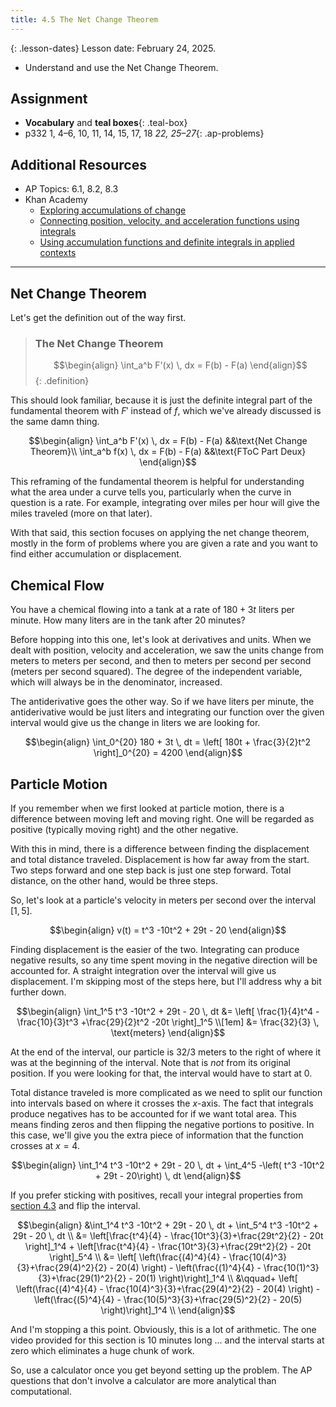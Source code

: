```yaml
---
title: 4.5 The Net Change Theorem
---
```


{: .lesson-dates}
Lesson date: February 24, 2025.

- Understand and use the Net Change Theorem.

## Assignment

- **Vocabulary** and **teal boxes**{: .teal-box}
- p332 1, 4–6, 10, 11, 14, 15, 17, 18 *22, 25–27*{: .ap-problems}

## Additional Resources

- AP Topics: 6.1, 8.2, 8.3
- Khan Academy
  - [Exploring accumulations of change](https://www.khanacademy.org/math/ap-calculus-ab/ab-integration-new/ab-6-1/v/introduction-to-integral-calculus)
  - [Connecting position, velocity, and acceleration functions using integrals](https://www.khanacademy.org/math/ap-calculus-ab/ab-applications-of-integration-new/ab-8-2/v/motion-problems-with-integrals)
  - [Using accumulation functions and definite integrals in applied contexts](https://www.khanacademy.org/math/ap-calculus-ab/ab-applications-of-integration-new/ab-8-3/v/area-under-rate-net-change)

---

## Net Change Theorem

Let's get the definition out of the way first.

> ### The Net Change Theorem
>
> $$\begin{align}
> \int_a^b F'(x) \, dx = F(b) - F(a)
> \end{align}$$
{: .definition}

This should look familiar, because it is just the definite integral part of the fundamental theorem with $F'$ instead of $f$, which we've already discussed is the same damn thing.

$$\begin{align}
\int_a^b F'(x) \, dx = F(b) - F(a) &&\text{Net Change Theorem}\\
\int_a^b f(x) \, dx = F(b) - F(a) &&\text{FToC Part Deux}
\end{align}$$

This reframing of the fundamental theorem is helpful for understanding what the area under a curve tells you, particularly when the curve in question is a rate. For example, integrating over miles per hour will give the miles traveled (more on that later).

With that said, this section focuses on applying the net change theorem, mostly in the form of problems where you are given a rate and you want to find either accumulation or displacement.

## Chemical Flow

You have a chemical flowing into a tank at a rate of $180 + 3t$ liters per minute. How many liters are in the tank after 20 minutes?

Before hopping into this one, let's look at derivatives and units. When we dealt with position, velocity and acceleration, we saw the units change from meters to meters per second, and then to meters per second per second (meters per second squared). The degree of the independent variable, which will always be in the denominator, increased.

The antiderivative goes the other way. So if we have liters per minute, the antiderivative would be just liters and integrating our function over the given interval would give us the change in liters we are looking for.

$$\begin{align}
\int_0^{20} 180 + 3t \, dt = \left[ 180t + \frac{3}{2}t^2 \right]_0^{20} = 4200
\end{align}$$

## Particle Motion

If you remember when we first looked at particle motion, there is a difference between moving left and moving right. One will be regarded as positive (typically moving right) and the other negative.

With this in mind, there is a difference between finding the displacement and total distance traveled. Displacement is how far away from the start. Two steps forward and one step back is just one step forward. Total distance, on the other hand, would be three steps.

So, let's look at a particle's velocity in meters per second over the interval $[1,5]$.

$$\begin{align}
v(t) = t^3 -10t^2 + 29t - 20
\end{align}$$

Finding displacement is the easier of the two. Integrating can produce negative results, so any time spent moving in the negative direction will be accounted for. A straight integration over the interval will give us displacement. I'm skipping most of the steps here, but I'll address why a bit further down.

$$\begin{align}
\int_1^5 t^3 -10t^2 + 29t - 20 \, dt &= \left[ \frac{1}{4}t^4 - \frac{10}{3}t^3 +\frac{29}{2}t^2 -20t \right]_1^5 \\[1em]
&= \frac{32}{3} \, \text{meters}
\end{align}$$

At the end of the interval, our particle is $32/3$ meters to the right of where it was at the beginning of the interval. Note that is *not* from its original position. If you were looking for that, the interval would have to start at $0$.

Total distance traveled is more complicated as we need to split our function into intervals based on where it crosses the $x$-axis. The fact that integrals produce negatives has to be accounted for if we want total area. This means finding zeros and then flipping the negative portions to positive. In this case, we'll give you the extra piece of information that the function crosses at $x=4$.

$$\begin{align}
\int_1^4 t^3 -10t^2 + 29t - 20 \, dt + \int_4^5 -\left( t^3 -10t^2 + 29t - 20\right) \, dt
\end{align}$$

If you prefer sticking with positives, recall your integral properties from [section 4.3](./4.3-reimann-sums-and-definite-integrals.md) and flip the interval.

$$\begin{align}
&\int_1^4 t^3 -10t^2 + 29t - 20 \, dt + \int_5^4 t^3 -10t^2 + 29t - 20 \, dt  \\
&= \left[\frac{t^4}{4} - \frac{10t^3}{3}+\frac{29t^2}{2} - 20t \right]_1^4 + \left[\frac{t^4}{4} - \frac{10t^3}{3}+\frac{29t^2}{2} - 20t \right]_5^4 \\
&= \left[ \left(\frac{(4)^4}{4} - \frac{10(4)^3}{3}+\frac{29(4)^2}{2} - 20(4) \right) - \left(\frac{(1)^4}{4} - \frac{10(1)^3}{3}+\frac{29(1)^2}{2} - 20(1) \right)\right]_1^4 \\
&\qquad+ \left[ \left(\frac{(4)^4}{4} - \frac{10(4)^3}{3}+\frac{29(4)^2}{2} - 20(4) \right) - \left(\frac{(5)^4}{4} - \frac{10(5)^3}{3}+\frac{29(5)^2}{2} - 20(5) \right)\right]_1^4 \\
\end{align}$$

And I'm stopping a this point. Obviously, this is a lot of arithmetic. The one video provided for this section is 10 minutes long ... and the interval starts at zero which eliminates a huge chunk of work.

So, use a calculator once you get beyond setting up the problem. The AP questions that don't involve a calculator are more analytical than computational.
